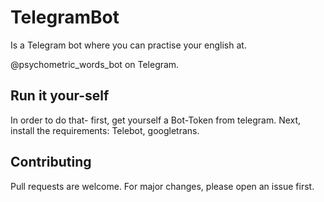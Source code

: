 # TelegramBot
Is a Telegram bot where you can practise your english at. 

@psychometric_words_bot on Telegram. 

## Run it your-self
In order to do that- first, get yourself a Bot-Token from telegram.
Next, install the requirements: Telebot, googletrans.


## Contributing
Pull requests are welcome. For major changes, please open an issue first.
